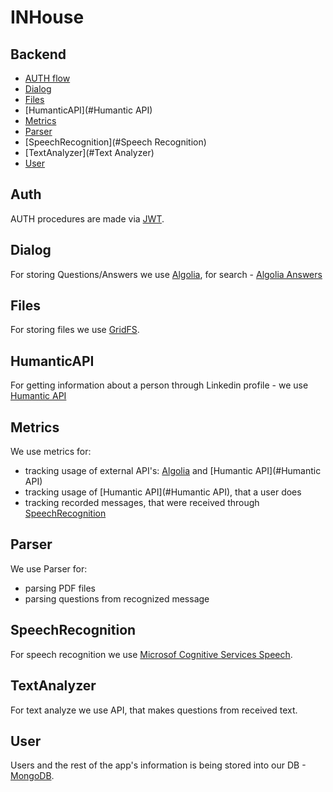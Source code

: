 # INHouse

## Backend
- [AUTH flow](#Auth)
- [Dialog](#Dialog)
- [Files](#Files)
- [HumanticAPI](#Humantic API)
- [Metrics](#Metrics)
- [Parser](#Parser)
- [SpeechRecognition](#Speech Recognition)
- [TextAnalyzer](#Text Analyzer)
- [User](#User)

## Auth
AUTH procedures are made via [JWT](https://jwt.io/).

## Dialog
For storing Questions/Answers we use [Algolia](https://www.algolia.com/), for search - [Algolia Answers](https://www.algolia.com/doc/guides/algolia-ai/answers/)

## Files
For storing files we use [GridFS](https://docs.mongodb.com/manual/core/gridfs/).

## HumanticAPI
For getting information about a person through Linkedin profile - we use [Humantic API](https://humantic.ai/)

## Metrics
We use metrics for:
- tracking usage of external API's: [Algolia](#Dialog) and [Humantic API](#Humantic API)
- tracking usage of [Humantic API](#Humantic API), that a user does
- tracking recorded messages, that were received through [SpeechRecognition](#SpeechRecognition) 

## Parser
We use Parser for:
- parsing PDF files
- parsing questions from recognized message 

## SpeechRecognition
For speech recognition we use [Microsof Cognitive Services Speech](https://azure.microsoft.com/ru-ru/services/cognitive-services/speech-services/).

## TextAnalyzer
For text analyze we use API, that makes questions from received text.

## User
Users and the rest of the app's information is being stored into our DB - [MongoDB](https://www.mongodb.com/).
